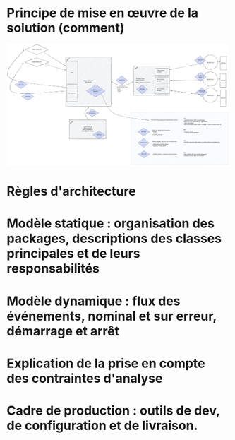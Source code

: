 # Principe de mise en œuvre de la solution (comment)

![Excalidraw diagram architecture](assets/Architecture.excalidraw.svg)

# Règles d'architecture
# Modèle statique : organisation des packages, descriptions des classes principales et de leurs responsabilités
# Modèle dynamique : flux des événements, nominal et sur erreur, démarrage et arrêt
# Explication de la prise en compte des contraintes d'analyse
# Cadre de production : outils de dev, de configuration et de livraison.